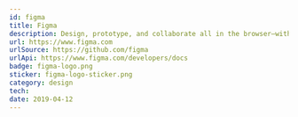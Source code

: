 ```yaml
---
id: figma
title: Figma
description: Design, prototype, and collaborate all in the browser—with Figma.
url: https://www.figma.com
urlSource: https://github.com/figma
urlApi: https://www.figma.com/developers/docs
badge: figma-logo.png
sticker: figma-logo-sticker.png
category: design
tech: 
date: 2019-04-12
---
```

